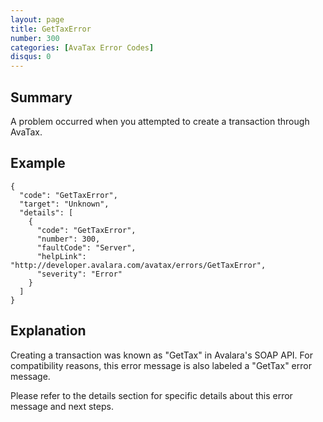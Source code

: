 ```yaml
---
layout: page
title: GetTaxError
number: 300
categories: [AvaTax Error Codes]
disqus: 0
---
```


## Summary

A problem occurred when you attempted to create a transaction through AvaTax.

## Example

    {
      "code": "GetTaxError",
      "target": "Unknown",
      "details": [
        {
          "code": "GetTaxError",
          "number": 300,
          "faultCode": "Server",
          "helpLink": "http://developer.avalara.com/avatax/errors/GetTaxError",
          "severity": "Error"
        }
      ]
    }

## Explanation

Creating a transaction was known as "GetTax" in Avalara's SOAP API.  For compatibility reasons, this error message is also labeled a "GetTax" error message.

Please refer to the details section for specific details about this error message and next steps.

